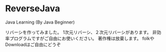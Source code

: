 # ReverseJava
Java Learning (By Java Beginner)

リバーシを作ってみました。
1次元リバーシ、２次元リバーシがあります。
非効率プログラムですがご自由にお使いください。
著作権は放棄します。
folkやDownloadはご自由にどうぞ
